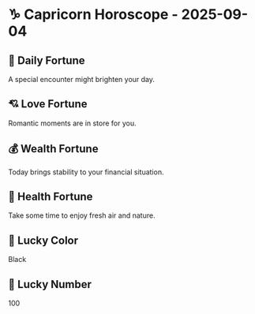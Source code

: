 # ♑ Capricorn Horoscope - 2025-09-04

## 🎯 Daily Fortune

A special encounter might brighten your day.

## 💘 Love Fortune

Romantic moments are in store for you.

## 💰 Wealth Fortune

Today brings stability to your financial situation.

## 🌱 Health Fortune

Take some time to enjoy fresh air and nature.

## 🎨 Lucky Color

Black

## 🔢 Lucky Number

100
